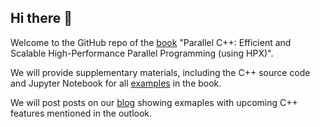 ## Hi there 👋

Welcome to the GitHub repo of the [book](https://link.springer.com/book/9783031543685) "Parallel C++: Efficient and Scalable High-Performance Parallel Programming (using HPX)".

We will provide supplementary materials, including the C++ source code and Jupyter Notebook for all [examples](https://github.com/ModernCPPBook/Examples) in the book.

We will post posts on our [blog](https://hpxbook.stellar-group.org/) showing exmaples with upcoming C++ features mentioned in the outlook. 
